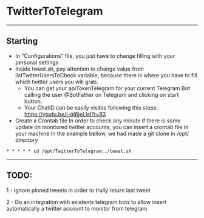 # TwitterToTelegram
-------------
## Starting
- In "Configurations" file, you just have to change filling with your personal settings
- Inside tweet.sh, pay attention to change value from listTwitterUsersToCheck variable, because there is where you have to fill which twitter users you will grab.
  - You can get your apiTokenTelegram for your current Telegram Bot calling the user @BotFather on Telegram and clicking on start button. 
  - Your ChatID can be easily visible following this steps: https://youtu.be/I-qI6jeLIsI?t=83
- Create a Crontab file
In order to check any minute if there is some update on monitored twitter accounts, you can insert a crontab file in your machine
In the example bellow, we had made a git clone in /opt/ directory
```
* * * * * cd /opt/TwitterToTelegram;./tweet.sh
```
-------------
## TODO:

1 - Ignore pinned tweets in order to trully return last tweet

2 - Do an integration with existents telegram bots to allow insert automatically a twitter account to monitor from telegram
